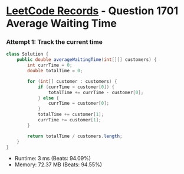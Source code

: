 # [LeetCode Records](../../README.md) - Question 1701 Average Waiting Time

### Attempt 1: Track the current time
```java
class Solution {
    public double averageWaitingTime(int[][] customers) {
        int currTime = 0;
        double totalTime = 0;

        for (int[] customer : customers) {
            if (currTime > customer[0]) {
                totalTime += currTime - customer[0];
            } else {
                currTime = customer[0];
            }
            totalTime += customer[1];
            currTime += customer[1]; 
        }

        return totalTime / customers.length;
    }
}
```
- Runtime: 3 ms (Beats: 94.09%)
- Memory: 72.37 MB (Beats: 94.55%)

<br>
